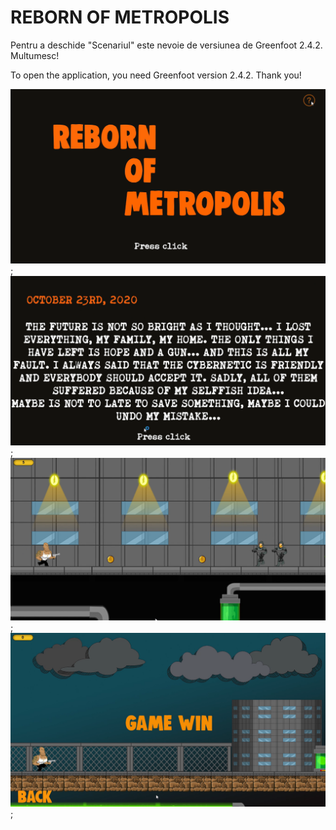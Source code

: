 # REBORN OF METROPOLIS

Pentru a deschide "Scenariul" este nevoie de versiunea de Greenfoot 2.4.2.
Multumesc!

To open the application, you need Greenfoot version 2.4.2.
Thank you!

![](/images/1.png);
![](/images/2.png);
![](/images/3.png);
![](/images/4.png);

